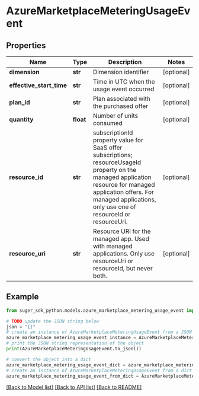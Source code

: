 # AzureMarketplaceMeteringUsageEvent


## Properties

Name | Type | Description | Notes
------------ | ------------- | ------------- | -------------
**dimension** | **str** | Dimension identifier | [optional] 
**effective_start_time** | **str** | Time in UTC when the usage event occurred | [optional] 
**plan_id** | **str** | Plan associated with the purchased offer | [optional] 
**quantity** | **float** | Number of units consumed | [optional] 
**resource_id** | **str** | subscriptionId property value for SaaS offer subscriptions; resourceUsageId property on the managed application resource for managed application offers. For managed applications, only use one of resourceId or resourceUri. | [optional] 
**resource_uri** | **str** | Resource URI for the managed app. Used with managed applications. Only use resourceUri or resourceId, but never both. | [optional] 

## Example

```python
from suger_sdk_python.models.azure_marketplace_metering_usage_event import AzureMarketplaceMeteringUsageEvent

# TODO update the JSON string below
json = "{}"
# create an instance of AzureMarketplaceMeteringUsageEvent from a JSON string
azure_marketplace_metering_usage_event_instance = AzureMarketplaceMeteringUsageEvent.from_json(json)
# print the JSON string representation of the object
print(AzureMarketplaceMeteringUsageEvent.to_json())

# convert the object into a dict
azure_marketplace_metering_usage_event_dict = azure_marketplace_metering_usage_event_instance.to_dict()
# create an instance of AzureMarketplaceMeteringUsageEvent from a dict
azure_marketplace_metering_usage_event_from_dict = AzureMarketplaceMeteringUsageEvent.from_dict(azure_marketplace_metering_usage_event_dict)
```
[[Back to Model list]](../README.md#documentation-for-models) [[Back to API list]](../README.md#documentation-for-api-endpoints) [[Back to README]](../README.md)


